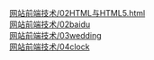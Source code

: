[网站前端技术/02HTML与HTML5.html](https://study1994.github.io/course_api/网站前端技术/02HTML与HTML5.html)                    
[网站前端技术/02baidu](https://study1994.github.io/course_api/网站前端技术/02baidu/index.html)                      
[网站前端技术/03wedding](https://study1994.github.io/course_api/网站前端技术/03wedding/index.html)                   
[网站前端技术/04clock](https://study1994.github.io/course_api/网站前端技术/04clock/index.html)                                              
[](https://study1994.github.io/course_api/网站前端技术/book_example/example3/ex30901.html)